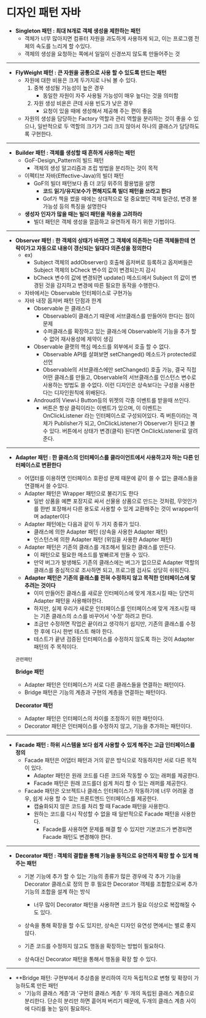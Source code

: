 디자인 패턴 자바
====================================

- **Singleton 패턴 : 최대 N개로 객체 생성을 제한하는 패턴**
    - 객체가 너무 많아지면 컴퓨터 자원을 과도하게 사용하게 되고, 이는 프로그램 전체의 속도를 느리게 할 수있다.
    - 객체의 생성을 요청하는 쪽에서 일일이 신경쓰지 않도록 만들어주는 것
    
* * *

- **FlyWeight 패턴 : 큰 자원을 공통으로 사용 할 수 있도록 만드는 패턴**
  - 자원에 대한 비용은 크게 두가지로 나눠 볼 수 있다.
    1.  중복 생성될 가능성이 높은 경우
        -  동일한 자원이 자주 사용될 가능성이 매우 높다는 것을 의미함
    2.  자원 생성 비욘은 큰데 사용 빈도가 낮은 경우
        -  요청이 있을 때에 생성해서 제공해 주는 편이 좋음
  - 자원의 생성을 담당하는 Factory 역할과 관리 역할을 분리하는 것이 좋을 수 있으나, 
    일반적으로 두 역할의 크기가 그리 크지 않아서 하나의 클래스가 담당하도록 구현한다.

* * *

- **Builder 패턴 : 객체를 생성할 때 흔하게 사용하는 패턴**
    - GoF-Design_Pattern의 빌드 패턴
      - 객체의 생성 알고리즘과 조립 방법을 분리하는 것이 목적
    - 이펙티브 자바(Effective-Java)의 빌더 패턴
      - GoF의 빌더 패턴보다 좀 더 코딩 위주의 활용법을 설명
        -   **코드 읽기/유지보수가 편해지도록 빌더 패턴을 쓰라고 한다**
        -   Gof가 책을 썼을 때에는 상대적으로 덜 중요했던 객체 일관성, 
            변경 불가능성 등의 특징을 설명한다
    - **생성자 인자가 많을 때는 빌더 패턴을 적용을 고려하라**
        - 빌더 패턴은 객체 생성을 깔끔하고 유연하게 하기 위한 기법이다.

* * *

- **Observer 패턴 : 한 객체의 상태가 바뀌면 그 객체에 의존하는 다른 객체들한테 연락이가고 
                자동으로 내용이 갱신되는 일대다 의존성을 정의한다**
    - ex) 
      - Subject 객체의 addObserver() 호출해 옵저버로 등록하고 옵저버들은
        Subject 객체의 bCheck 변수의 값이 변경되는지 감시
      - bCheck 변수의 값에 변경되면 update() 메소드에서 
        Subject 의 값이 변경된 것을 감지하고 변경에 따른 필요한 동작을 수행한다.
    - 자바에서는 Observable 인터페이스로 구현가능 
    - 자바 내장 옵저버 패턴 단점과 한계
        - Observable 은 클래스다
            -   Observable이 클래스기 때문에 서브클래스를 만들어야 한다는 점이 문제
            -   수퍼클래스를 확장하고 있는 클래스에 Observable의 기능을 추가 할 수 없어
                재사용성에 제약이 생김
        - Observable 클랫의 핵심 메소드를 외부에서 호출 할 수 없다.
            -   Observable API를 살펴보면 setChanged() 메소드가 protected로 선언
            -   Observable의 서브클래스에만 setChanged() 호출 가능, 결국 직접 어떤
                클래스를 만들고, Observable의 서브클래스를 인스턴스 변수로 사용하는 방법도 쓸 수없다.
                이런 디자인은 상속보다는 구성을 사용한다는 디자인원칙에 위배된다.
        - Androud의 View나 Button등의 위젯의 각종 이벤트를 받을때 쓰인다.
            -   버튼은 항상 클릭이라는 이벤트가 있으며, 이 이벤트는 OnClickListener 라는 인터페이스로
                구성되어있다. 즉 버튼이라는 객체가 Publisher가 되고, OnClickListener가 Observer가 된다고
                볼수 있다. 버튼에서 상태가 변경(클릭) 된다면 OnClickListener로 알려준다.

* * *

- **Adapter 패턴 : 한 클래스의 인터페이스를 클라이언트에서 사용하고자 하는 다른 인터페이스로 변환한다**
    -   어댑터를 이용하면 인터페이스 호환성 문제 때문에 같이 쓸 수 없는 클래스들을 연결해서 쓸 수있다.
    -   Adapter 패턴은 Wrapper 패턴으로 불리기도 한다
        -   일반 상품을 예쁜 포장지로 싸서 선물용 상품으로 만드는 것처럼,
            무엇인가를 한번 포장해서 다른 용도로 사용할 수 있게 교환해주는 것이 wrapper이며 adapter이다
    -   Adapter 패턴에는 다음과 같이 두 가지 종류가 있다.
        -   클래스에 의한 Adapter 패턴 (상속을 사용한 Adapter 패턴)
        -   인스턴스에 의한 Adapter 패턴 (위임을 사용한 Adapter 패턴)
    -   Adapter 패턴은 기존의 클래스를 개조해서 필요한 클래스를 만든다.
        -   이 패턴으로 필요한 메소드를 발빠르게 만들 수 있다.
        -   만약 버그가 발생해도 기존의 클래스에는 버그가 없으므로 Adapter 역할의 클래스를 중심적으로
            조사하면 되고, 프로그램 검사도 상당히 쉬워진다.
    -   **Adapter 패턴은 기존의 클래스를 전혀 수정하지 않고 목적한 인터페이스에 맟추려는 것이다**
        -   이미 만들어진 클래스를 새로운 인터페이스에 맞게 개조시킬 때는 당연히 Adapter 패턴을 사용해야한다.  
        -   하지만, 실제 우리가 새로운 인터페이스를 인터페이스에 맞게 개조시킬 때는 기존 클래스의 소스를 바꾸어서 '수정' 하려고 한다.
        -   조금만 수정하면 작업은 끝이라고 생각하기 쉽지만, 기존의 클래스를 수정한 후에 다시 한번 테스트 해야 한다.
        -   테스트가 끝낸 검증된 인터페이스를 수정하지 않도록 하는 것이 Adapter 패턴의 주 목적이다.
    
    `관련패턴`
    
    **Bridge 패턴**
    -   Adapter 패턴은 인터페이스가 서로 다른 클래스들을 연결하는 패턴이다.
    -   Bridge 패턴은 기능의 계층과 구현의 계층을 연결하는 패턴이다.
    
    **Decorator 패턴**
    -   Adapter  패턴은 인터페이스의 차이를 조정하기 위한 패턴이다.
    -   Decorator 패턴은 인터페이스를 수정하지 않고, 기능을 추가하는 패턴이다.
    
* * *

- **Facade 패턴 : 하위 시스템을 보다 쉽게 사용할 수 있게 해주는 고급 인터페이스를 정의**
    -   Facade 패턴은 어댑터 패턴과 거의 같은 방식으로 작동하지만 서로 다른 목적이 있다.
        -   Adapter 패턴은 원래 코드를 다른 코드와 작동할 수 있는 래퍼를 제공한다.
        -   Facade 패턴은 원래 코드를더 쉽게 처리 할 수 있는 래퍼를 제공한다.
    -   Facade 패턴은 오브젝트나 클래스 인터페이스가 작동하기에 너무 어려울 경우,
        쉽게 사용 할 수 있는 프론트엔드 인터페이스를 제공한다.
        -   캡슐화되지 않은 코드를 처리 할 때 Facade 패턴을 사용한다.
        -   원하는 코드를 다시 작성할 수 없을 때 일반적으로 Facade 패턴을 사용한다.
            -   Facade를 사용하면 문제를 해결 할 수 있지만 기본코드가 변경되면 Facade 패턴도 변경해야 한다.

* * *

- **Decorator 패턴 : 객체의 결합을 통해 기능을 동적으로 유연하게 확장 할 수 있게 해주는 패턴**
    -   기본 기능에 추가 할 수 있는 기능의 종류가 많은 경우에 각 추가 기능을 Decorator 클래스로 정의
        한 후 필요한 Decorator 객체를 조합함으로써 추가 기능의 조합을 설계 하는 방식
        -   너무 많이 Decorator 패턴을 사용하면 코드가 필요 이상으로 복잡해질 수도 있다.
        
    -   상속을 통해 확장을 할 수도 있지만, 상속은 디자인 유연성 면에서는 별로 좋지 않다.
    -   기존 코드를 수정하지 않고도 행동을 확장하는 방법이 필요하다.
    -   상속대신 Decorator 패턴을 통해서 행동을 확장 할 수 있다.

* * *

- **Bridge 패턴: 구현부에서 추상층을 분리하여 각자 독립적으로 변형 및 확장이 가능하도록 만든 패턴
    -   '기능의 클래스 계층'과 '구현의 클래스 계층' 두 개의 독립된 클래스 계층으로 분리한다.
        단순히 분리만 하면 흩어져 버리기 때문에, 두개의 클래스 계층 사이에 다리를 놓는 일이 필요하다.